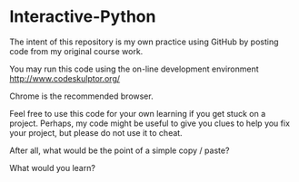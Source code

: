 # Interactive-Python

The intent of this repository is my own practice using GitHub by posting code from my original course work.

You may run this code using the on-line development environment http://www.codeskulptor.org/

Chrome is the recommended browser.

Feel free to use this code for your own learning if you get stuck on a project. Perhaps, my code might be useful to give you clues to help you fix your project, but please do not use it to cheat. 

After all, what would be the point of a simple copy / paste?

What would you learn?
